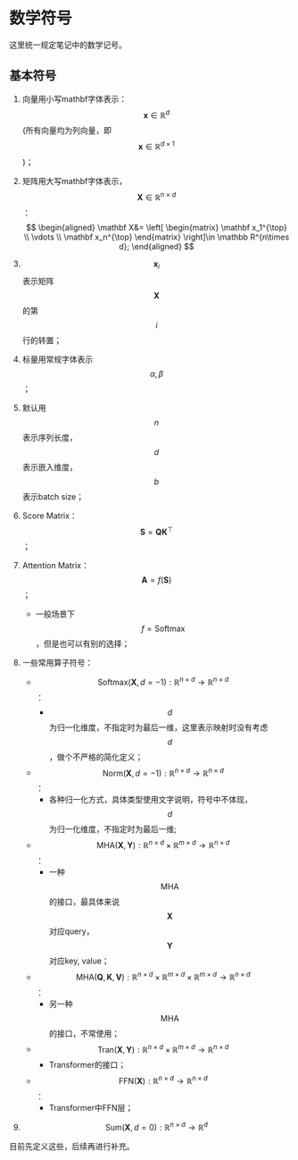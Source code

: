 # 数学符号

这里统一规定笔记中的数学记号。



## 基本符号

1. 向量用小写mathbf字体表示：$$\mathbf  x \in \mathbb R^d$$(所有向量均为列向量，即$$\mathbf x \in \mathbb R^{d\times 1}$$)；

2. 矩阵用大写mathbf字体表示，$$\mathbf X\in \mathbb R^{n\times d}$$：
   $$
   \begin{aligned}
   \mathbf X&= \left[
    \begin{matrix}
   \mathbf x_1^{\top}   \\
   \vdots \\
   \mathbf x_n^{\top} 
     \end{matrix}
     \right]\in \mathbb R^{n\times d};
   \end{aligned}
   $$

3. $$\mathbf x_i$$表示矩阵$$\mathbf X$$的第$$i$$行的转置；

4. 标量用常规字体表示$$\alpha, \beta$$；

5. 默认用$$n$$表示序列长度，$$d$$表示嵌入维度，$$b$$表示batch size；

6. Score Matrix：$$\mathbf S=\mathbf Q \mathbf K^{\top}$$；

7. Attention Matrix：$$\mathbf A = f(\mathbf S)$$；

   - 一般场景下$$f=\mathrm{Softmax}$$，但是也可以有别的选择；

8. 一些常用算子符号：

   - $$\mathrm{Softmax}(\mathbf X,d=-1): \mathbb R^{n\times d}\to \mathbb R^{n\times d}$$：
     - $$d$$为归一化维度，不指定时为最后一维，这里表示映射时没有考虑$$d$$，做个不严格的简化定义；
   - $$\mathrm{Norm}(\mathbf X,d=-1): \mathbb R^{n\times d}\to \mathbb R^{n\times d}$$：
     - 各种归一化方式，具体类型使用文字说明，符号中不体现，$$d$$为归一化维度，不指定时为最后一维;
   - $$\mathrm{MHA}(\mathbf X, \mathbf Y):\mathbb R^{n\times d}\times \mathbb R^{m\times d}\to \mathbb R^{n\times d}$$：
     - 一种$$\mathrm {MHA}$$的接口，最具体来说$$\mathbf X$$对应query，$$\mathbf Y$$对应key, value；
   - $$\mathrm{MHA}(\mathbf Q, \mathbf K,\mathbf V):\mathbb R^{n\times d}\times \mathbb R^{m\times d}\times \mathbb R^{m\times d}\to \mathbb R^{n\times d}$$：
     - 另一种$$\mathrm{MHA}$$的接口，不常使用；
   - $$\mathrm{Tran}(\mathbf X, \mathbf Y):\mathbb R^{n\times d}\times \mathbb R^{m\times d}\to \mathbb R^{n\times d}$$
     - Transformer的接口；
   - $$\mathrm {FFN}(\mathbf{X}): \mathbb R^{n\times  d} \to \mathbb R^{n\times d}$$：
     - Transformer中FFN层；

9. $$\mathrm{Sum}(\mathbf X,d=0): \mathbb R^{n\times d} \to \mathbb R^{d}$$

目前先定义这些，后续再进行补充。

   